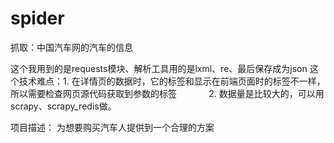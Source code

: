 # spider
抓取：中国汽车网的汽车的信息

这个我用到的是requests模块、解析工具用的是lxml、re、最后保存成为json
这个技术难点：1. 在详情页的数据时，它的标签和显示在前端页面时的标签不一样，所以需要检查网页源代码获取到参数的标签
              2. 数据量是比较大的，可以用scrapy、scrapy_redis做。

项目描述： 为想要购买汽车人提供到一个合理的方案
